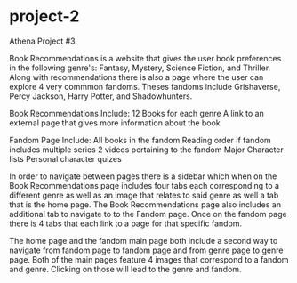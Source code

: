 # project-2
Athena Project #3

Book Recommendations is a website that gives the user book preferences in the following genre's: Fantasy, Mystery, Science Fiction, and Thriller. Along with recommendations there is also a page where the user can explore 4 very commmon fandoms. Theses fandoms include Grishaverse, Percy Jackson, Harry Potter, and Shadowhunters.

Book Recommendations Include: 12 Books for each genre A link to an external page that gives more information about the book

Fandom Page Include: All books in the fandom Reading order if fandom includes multiple series 2 videos pertaining to the fandom Major Character lists Personal character quizes

In order to navigate between pages there is a sidebar which when on the Book Recommendations page includes four tabs each corresponding to a different genre as well as an image that relates to said genre as well a tab that is the home page. The Book Recommendations page also includes an additional tab to navigate to to the Fandom page. Once on the fandom page there is 4 tabs that each link to a page for that specific fandom.

The home page and the fandom main page both include a second way to navigate from fandom page to fandom page and from genre page to genre page. Both of the main pages feature 4 images that correspond to a fandom and genre. Clicking on those will lead to the genre and fandom.

